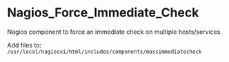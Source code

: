 # Nagios_Force_Immediate_Check
Nagios component to force an immediate check on multiple hosts/services.

Add files to:
`/usr/local/nagiosxi/html/includes/components/massimmediatecheck`
